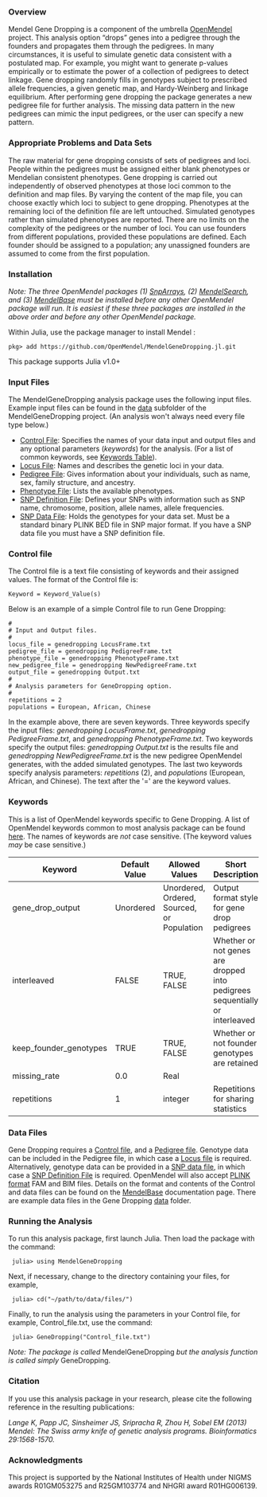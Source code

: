 ### Overview
Mendel Gene Dropping is a component of the umbrella [OpenMendel](https://openmendel.github.io) project. This analysis option “drops” genes into a pedigree through the founders and propagates them through the pedigrees. In many circumstances, it is useful to simulate genetic data consistent with a postulated map. For example, you might want to generate p-values empirically or to estimate the power of a collection of pedigrees to detect linkage. Gene dropping randomly fills in genotypes subject to prescribed allele frequencies, a given genetic map, and Hardy-Weinberg and linkage equilibrium. After performing gene dropping the package generates a new pedigree file for further analysis. The missing data pattern in the new pedigrees can mimic the input pedigrees, or the user can specify a new pattern.

### Appropriate Problems and Data Sets
The raw material for gene dropping consists of sets of pedigrees and loci. People within the pedigrees must be assigned either blank phenotypes or Mendelian consistent phenotypes. Gene dropping is carried out independently of observed phenotypes at those loci common to the definition and map files. By varying the content of the map file, you can choose exactly which loci to subject to gene dropping. Phenotypes at the remaining loci of the definition file are left untouched. Simulated genotypes rather than simulated phenotypes are reported. There are no limits on the complexity of the pedigrees or the number of loci. You can use founders from different populations, provided these populations are defined. Each founder should be assigned to a population; any unassigned founders are assumed to come from the first population.

### Installation
*Note: The three OpenMendel packages (1) [SnpArrays](https://openmendel.github.io/SnpArrays.jl/latest/), (2) [MendelSearch](https://openmendel.github.io/MendelSearch.jl), and (3) [MendelBase](https://openmendel.github.io/MendelBase.jl) must be installed before any other OpenMendel package will run. It is easiest if these three packages are installed in the above order and before any other OpenMendel package.*

Within Julia, use the package manager to install Mendel		:

    pkg> add https://github.com/OpenMendel/MendelGeneDropping.jl.git

This package supports Julia v1.0+

### Input Files
The MendelGeneDropping analysis package uses the following input files. Example input files can be found in the [data](https://github.com/OpenMendel/MendelGeneDropping.jl/tree/master/data) subfolder of the MendelGeneDropping project. (An analysis won't always need every file type below.)

* [Control File](#control-file): Specifies the names of your data input and output files and any optional parameters (*keywords*) for the analysis. (For a list of common keywords, see [Keywords Table](https://openmendel.github.io/MendelBase.jl/#keywords-table)).
* [Locus File](https://openmendel.github.io/MendelBase.jl/#locus-file): Names and describes the genetic loci in your data.
* [Pedigree File](https://openmendel.github.io/MendelBase.jl/#pedigree-file): Gives information about your individuals, such as name, sex, family structure, and ancestry.
* [Phenotype File](https://openmendel.github.io/MendelBase.jl/#phenotype-file): Lists the available phenotypes.
* [SNP Definition File](https://openmendel.github.io/MendelBase.jl/#snp-definition-file): Defines your SNPs with information such as SNP name, chromosome, position, allele names, allele frequencies.
* [SNP Data File](https://openmendel.github.io/MendelBase.jl/#snp-data-file): Holds the genotypes for your data set. Must be a standard binary PLINK BED file in SNP major format. If you have a SNP data file you must have a SNP definition file.

<a id="control-file"></a>
### Control file
The Control file is a text file consisting of keywords and their assigned values. The format of the Control file is:

	Keyword = Keyword_Value(s)

Below is an example of a simple Control file to run Gene Dropping:

	#
	# Input and Output files.
	#
	locus_file = genedropping LocusFrame.txt
	pedigree_file = genedropping PedigreeFrame.txt
	phenotype_file = genedropping PhenotypeFrame.txt
	new_pedigree_file = genedropping NewPedigreeFrame.txt
	output_file = genedropping Output.txt
	#
	# Analysis parameters for GeneDropping option.
	#
	repetitions = 2
	populations = European, African, Chinese

In the example above, there are seven keywords. Three keywords specify the input files: *genedropping LocusFrame.txt*, *genedropping PedigreeFrame.txt*, and *genedropping PhenotypeFrame.txt*. Two keywords specify the output files: *genedropping Output.txt* is the results file and *genedropping NewPedigreeFrame.txt* is the new pedigree OpenMendel generates, with the added simulated genotypes. The last two keywords specify analysis parameters: *repetitions* (2), and *populations* (European, African, and Chinese). The text after the '=' are the keyword values.

<a id="keywords-table"></a>
### Keywords
This is a list of OpenMendel keywords specific to Gene Dropping. A list of OpenMendel keywords common to most analysis package can be found [here](https://openmendel.github.io/MendelBase.jl/#keywords-table). The names of keywords are *not* case sensitive. (The keyword values *may* be case sensitive.)

Keyword          |   Default Value    | Allowed Values |  Short Description       
----------------      |  ----------------       |  ----------------      |  ----------------
gene_drop_output  | Unordered | Unordered, Ordered, Sourced, or Population |   Output format style for gene drop pedigrees 
interleaved          | FALSE |  TRUE, FALSE  |  Whether or not genes are dropped into pedigrees sequentially or interleaved
keep_founder_genotypes           | TRUE  |  TRUE, FALSE  |  Whether or not founder genotypes are retained
missing_rate   | 0.0 |   Real     |       
repetitions    |   1   |   integer     |       Repetitions for sharing statistics

### Data Files
Gene Dropping requires a [Control file](https://openmendel.github.io/MendelBase.jl/#control-file), and a [Pedigree file](https://openmendel.github.io/MendelBase.jl/#pedigree-file). Genotype data can be included in the Pedigree file, in which case a [Locus file](https://openmendel.github.io/MendelBase.jl/#locus-file) is required. Alternatively, genotype data can be provided in a [SNP data file](https://openmendel.github.io/MendelBase.jl/#snp-data-file), in which case a [SNP Definition File](https://openmendel.github.io/MendelBase.jl/#snp-definition-file) is required. OpenMendel will also accept [PLINK format](http://zzz.bwh.harvard.edu/plink) FAM and BIM files. Details on the format and contents of the Control and data files can be found on the [MendelBase](https://openmendel.github.io/MendelBase.jl) documentation page. There are example data files in the Gene Dropping [data](https://github.com/OpenMendel/MendelGeneDropping.jl/tree/master/data) folder.

### Running the Analysis

To run this analysis package, first launch Julia. Then load the package with the command:

     julia> using MendelGeneDropping

Next, if necessary, change to the directory containing your files, for example,

     julia> cd("~/path/to/data/files/")

Finally, to run the analysis using the parameters in your Control file, for example, Control_file.txt, use the command:

     julia> GeneDropping("Control_file.txt")

*Note: The package is called* MendelGeneDropping *but the analysis function is called simply* GeneDropping.

<!--- ### Interpreting the results
 ... --->

### Citation

If you use this analysis package in your research, please cite the following reference in the resulting publications:

*Lange K, Papp JC, Sinsheimer JS, Sripracha R, Zhou H, Sobel EM (2013) Mendel: The Swiss army knife of genetic analysis programs. Bioinformatics 29:1568-1570.*

<!--- ### Contributing
We welcome contributions to this Open Source project. To contribute, follow this procedure ... --->

### Acknowledgments

This project is supported by the National Institutes of Health under NIGMS awards R01GM053275 and R25GM103774 and NHGRI award R01HG006139.
